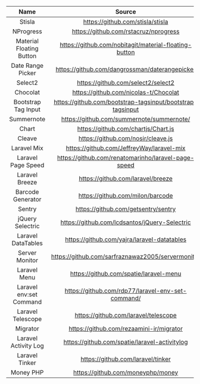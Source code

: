 |           Name           |                           Source                           |
|:------------------------:|:----------------------------------------------------------:|
|          Stisla          |              https://github.com/stisla/stisla              |
|        NProgress         |           https://github.com/rstacruz/nprogress            |
| Material Floating Button |   https://github.com/nobitagit/material-floating-button    |
|    Date Range Picker     |       https://github.com/dangrossman/daterangepicker       |
|         Select2          |             https://github.com/select2/select2             |
|         Chocolat         |           https://github.com/nicolas-t/Chocolat            |
|   Bootstrap Tag Input    | https://github.com/bootstrap-tagsinput/bootstrap-tagsinput |
|        Summernote        |         https://github.com/summernote/summernote/          |
|          Chart           |            https://github.com/chartjs/Chart.js             |
|          Cleave          |             https://github.com/nosir/cleave.js             |
|       Laravel Mix        |         https://github.com/JeffreyWay/laravel-mix          |
|    Laravel Page Speed    |    https://github.com/renatomarinho/laravel-page-speed     |
|      Laravel Breeze      |             https://github.com/laravel/breeze              |
|    Barcode Generator     |              https://github.com/milon/barcode              |
|          Sentry          |            https://github.com/getsentry/sentry             |
|     jQuery Selectric     |       https://github.com/lcdsantos/jQuery-Selectric        |
|    Laravel DataTables    |        https://github.com/yajra/laravel-datatables         |
|      Server Monitor      |     https://github.com/sarfraznawaz2005/servermonitor      |
|       Laravel Menu       |           https://github.com/spatie/laravel-menu           |
| Laravel env:set Command  |     https://github.com/rdp77/laravel-env-set-command/      |
|    Laravel Telescope     |            https://github.com/laravel/telescope            |
|         Migrator         |          https://github.com/rezaamini-ir/migrator          |
|   Laravel Activity Log   |       https://github.com/spatie/laravel-activitylog        |
|      Laravel Tinker      |             https://github.com/laravel/tinker              |
|        Money PHP         |             https://github.com/moneyphp/money              |
